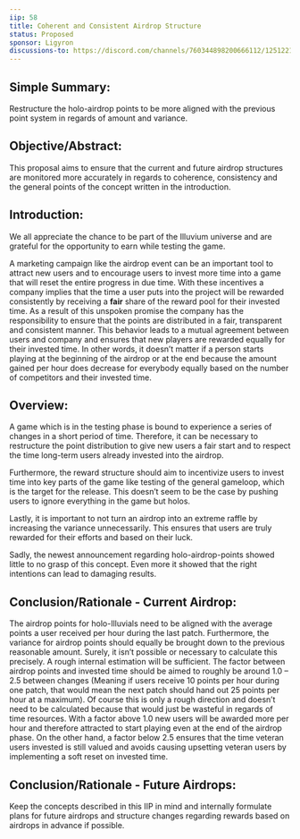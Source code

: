 ```yaml
---
iip: 58
title: Coherent and Consistent Airdrop Structure
status: Proposed
sponsor: Ligyron
discussions-to: https://discord.com/channels/760344898200666112/1251221577119432805
---
```


## Simple Summary:
Restructure the holo-airdrop points to be more aligned with the previous point system in regards of amount and variance.

## Objective/Abstract:
This proposal aims to ensure that the current and future airdrop structures are monitored more accurately in regards to coherence, consistency and the general points of the concept written in the introduction.

## Introduction:
We all appreciate the chance to be part of the Illuvium universe and are grateful for the opportunity to earn while testing the game.

A marketing campaign like the airdrop event can be an important tool to attract new users and to encourage users to invest more time into a game that will reset the entire progress in due time. With these incentives a company implies that the time a user puts into the project will be rewarded consistently by receiving a **fair** share of the reward pool for their invested time. As a result of this unspoken promise the company has the responsibility to ensure that the points are distributed in a fair, transparent and consistent manner. This behavior leads to a mutual agreement between users and company and ensures that new players are rewarded equally for their invested time. In other words, it doesn’t matter if a person starts playing at the beginning of the airdrop or at the end because the amount gained per hour does decrease for everybody equally based on the number of competitors and their invested time.

## Overview:
A game which is in the testing phase is bound to experience a series of changes in a short period of time. Therefore, it can be necessary to restructure the point distribution to give new users a fair start and to respect the time long-term users already invested into the airdrop.

Furthermore, the reward structure should aim to incentivize users to invest time into key parts of the game like testing of the general gameloop, which is the target for the release. This doesn’t seem to be the case by pushing users to ignore everything in the game but holos.

Lastly, it is important to not turn an airdrop into an extreme raffle by increasing the variance unnecessarily. This ensures that users are truly rewarded for their efforts and based on their luck.

Sadly, the newest announcement regarding holo-airdrop-points showed little to no grasp of this concept. Even more it showed that the right intentions can lead to damaging results.

## Conclusion/Rationale - Current Airdrop:
The airdrop points for holo-Illuvials need to be aligned with the average points a user received per hour during the last patch. Furthermore, the variance for airdrop points should equally be brought down to the previous reasonable amount. Surely, it isn’t possible or necessary to calculate this precisely. A rough internal estimation will be sufficient. The factor between airdrop points and invested time should be aimed to roughly be around 1.0 – 2.5 between changes (Meaning if users receive 10 points per hour during one patch, that would mean the next patch should hand out 25 points per hour at a maximum). Of course this is only a rough direction and doesn’t need to be calculated because that would just be wasteful in regards of time resources. With a factor above 1.0 new users will be awarded more per hour and therefore attracted to start playing even at the end of the airdrop phase. On the other hand, a factor below 2.5 ensures that the time veteran users invested is still valued and avoids causing upsetting veteran users by implementing a soft reset on invested time.  

## Conclusion/Rationale - Future Airdrops:
Keep the concepts described in this IIP in mind and internally formulate plans for future airdrops and structure changes regarding rewards based on airdrops in advance if possible.
